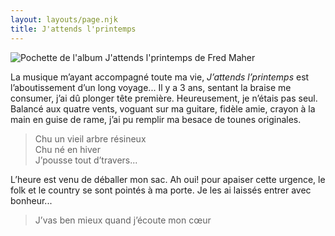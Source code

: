 ```yaml
---
layout: layouts/page.njk
title: J'attends l'printemps
---
```

![Pochette de l'album J'attends l'printemps de Fred Maher](https://res.cloudinary.com/wikilouis/image/upload/c_scale,f_auto,w_928/v1581958264/fredmaher.jpg "Photo par Serge Morneau")

La musique m’ayant accompagné toute ma vie, *J’attends l’printemps* est l’aboutissement
d’un long voyage...
Il y a 3 ans, sentant la braise me consumer, j’ai dû plonger tête première. Heureusement, je
n’étais pas seul. Balancé aux quatre vents, voguant sur ma guitare, fidèle amie, crayon à la
main en guise de rame, j’ai pu remplir ma besace de tounes originales.

 
> Chu un vieil arbre résineux\
Chu né en hiver\
J’pousse tout d’travers...

L’heure est venu de déballer mon sac.
Ah oui! pour apaiser cette urgence, le folk et le country se sont pointés à ma porte.
Je les ai laissés entrer avec bonheur...

> J’vas ben mieux quand j’écoute mon cœur